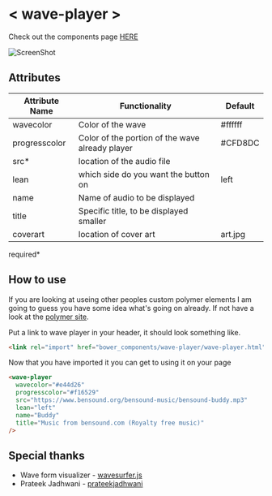 # < wave-player >

Check out the components page [HERE](http://link2twenty.github.io/wave-player)

![ScreenShot](http://media.giphy.com/media/3oEduUPRhku9FpetlS/giphy.gif)

## Attributes

| Attribute Name | Functionality | Default |
|----------------|-------------|-------------|
| wavecolor | Color of the wave | #ffffff |
| progresscolor | Color of the portion of the wave already player | #CFD8DC |
| src* | location of the audio file |  |
| lean | which side do you want the button on | left |
| name | Name of audio to be displayed |  |
| title | Specific title, to be displayed smaller |  |
| coverart | location of cover art | art.jpg |
required*

## How to use

If you are looking at useing other peoples custom polymer elements I am going to guess you have some idea what's going on already. If not have a look at the [polymer site](http://polymer-project.org).

Put a link to wave player in your header, it should look something like.
```html
<link rel="import" href="bower_components/wave-player/wave-player.html">
```


Now that you have imported it you can get to using it on your page
<!--
```
<custom-element-demo>
  <template>
    <link rel="import" href="wave-player.html">
    <next-code-block></next-code-block>
  </template>
</custom-element-demo>
```
-->
```html
<wave-player
  wavecolor="#e44d26" 
  progresscolor="#f16529" 
  src="https://www.bensound.org/bensound-music/bensound-buddy.mp3" 
  lean="left"
  name="Buddy"
  title="Music from bensound.com (Royalty free music)"
/>
```

## Special thanks
- Wave form visualizer - [wavesurfer.js](http://wavesurfer-js.org/)
- Prateek Jadhwani - [prateekjadhwani](https://github.com/prateekjadhwani)

